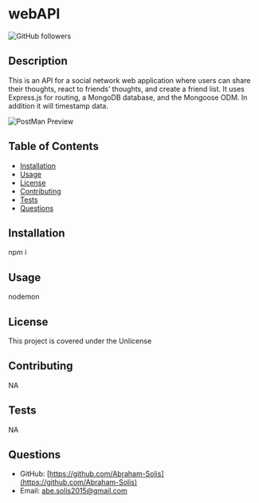 # webAPI
![GitHub followers](https://img.shields.io/github/followers/Abraham-Solis?style=social)

## Description
This is an API for a social network web application where users can share their thoughts, react to friends’ thoughts, and create a friend list. It uses Express.js for routing, a MongoDB database, and the Mongoose ODM. In addition it will timestamp data.

<img src="https://user-images.githubusercontent.com/92957388/149601541-1207261b-cffc-4172-9a7c-978f02d0de70.PNG" alt="PostMan Preview">

## Table of Contents
- [Installation](#Installation)
- [Usage](#Usage)
- [License](#License)
- [Contributing](#Contributing)
- [Tests](#Test-Instructions)
- [Questions](#Questions)

## Installation
npm i

## Usage
nodemon

## License
This project is covered under the Unlicense

## Contributing
NA

## Tests
NA

## Questions
- GitHub: [https://github.com/Abraham-Solis](https://github.com/Abraham-Solis)
- Email: [abe.solis2015@gmail.com](abe.solis2015@gmail.com)
